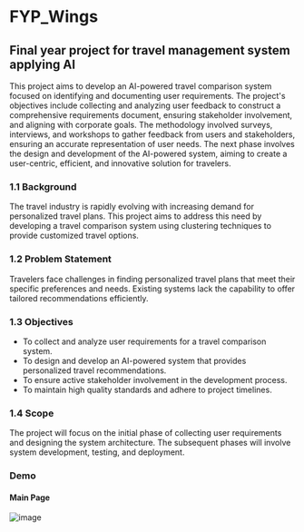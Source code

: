 # FYP_Wings
## Final year project for travel management system applying AI
 
This project aims to develop an AI-powered travel comparison system focused on identifying and documenting user requirements. The project's objectives include collecting and analyzing user feedback to construct a comprehensive requirements document, ensuring stakeholder involvement, and aligning with corporate goals. The methodology involved surveys, interviews, and workshops to gather feedback from users and stakeholders, ensuring an accurate representation of user needs. The next phase involves the design and development of the AI-powered system, aiming to create a user-centric, efficient, and innovative solution for travelers.

### 1.1 Background
The travel industry is rapidly evolving with increasing demand for personalized travel plans. This project aims to address this need by developing a travel comparison system using clustering techniques to provide customized travel options.

### 1.2 Problem Statement
Travelers face challenges in finding personalized travel plans that meet their specific preferences and needs. Existing systems lack the capability to offer tailored recommendations efficiently.

### 1.3 Objectives
- To collect and analyze user requirements for a travel comparison system.
- To design and develop an AI-powered system that provides personalized travel recommendations.
- To ensure active stakeholder involvement in the development process.
- To maintain high quality standards and adhere to project timelines.

### 1.4 Scope
The project will focus on the initial phase of collecting user requirements and designing the system architecture. The subsequent phases will involve system development, testing, and deployment.

### Demo
#### Main Page
![image](https://github.com/69madcat69/FYP_Wings/assets/93109732/07510e54-325c-4322-a96c-7d4465676de1)


